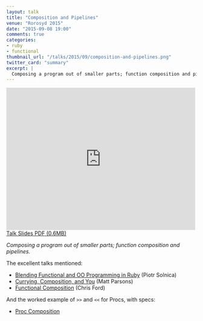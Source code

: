 ```yaml
---
layout: talk
title: "Composition and Pipelines"
venue: "Rorosyd 2015"
date: "2015-09-08 19:00"
comments: true
categories:
- ruby
- functional
thumbnail_url: "/talks/2015/09/composition-and-pipelines.png"
twitter_card: "summary"
excerpt: |
  Composing a program out of smaller parts; function composition and pipelines.
---
```


<a class="pdf" href="/talks/2015/09/composition-and-pipelines.pdf">
  <iframe src="https://player.vimeo.com/video/138642247?byline=0&portrait=0" width="500" height="376" frameborder="0" webkitallowfullscreen mozallowfullscreen allowfullscreen></iframe>
  <span>Talk Slides PDF (0.6MB)</span>
</a>

*Composing a program out of smaller parts; function composition and pipelines.*

The excellent talks mentioned:

* [Blending Functional and OO Programming in Ruby](https://speakerdeck.com/solnic/blending-functional-and-oo-programming-in-ruby) (Piotr Solnica)
* [Currying, Composition, and You](http://www.parsonsmatt.org/currb/#/7) (Matt Parsons)
* [Functional Composition](http://www.infoq.com/presentations/music-functional-language) (Chris Ford)

And the worked example of `>>` and `<<` for Procs, with specs:

* [Proc Composition](https://gist.github.com/damncabbage/cdf71ec519db01f2f64b)

